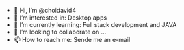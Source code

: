 - 👋 Hi, I’m @choidavid4
- 👀 I’m interested in: Desktop apps
- 🌱 I’m currently learning: Full stack development and JAVA
- 💞️ I’m looking to collaborate on ...
- 📫 How to reach me: Sende me an e-mail

<!---
choidavid4/choidavid4 is a ✨ special ✨ repository because its `README.md` (this file) appears on your GitHub profile.
You can click the Preview link to take a look at your changes.
--->
